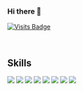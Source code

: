### Hi there 👋
[![Visits Badge](https://img.shields.io/badge/visit-website-brightgreen)](https://ara-systems.net)


<br>

## Skills

![](https://img.shields.io/badge/-ReactJs-61DAFB?logo=react&logoColor=white)
![](https://img.shields.io/badge/-JavaScript-informational?style=flat&logo=JavaScript&logoColor=white&color=F7DF1E)
![](https://img.shields.io/badge/-TypeScript-informational?style=flat&logo=TypeScript&logoColor=white&color=3178C6)
![](https://img.shields.io/badge/Code-Java-informational?style=flat&logo=Java&logoColor=white&color=4AB197)
![](https://img.shields.io/badge/-CSharp-informational?style=flat&logo=c-sharp&logoColor=white&color=239120)
![](https://img.shields.io/badge/-.NET-informational?style=flat&logo=.net&logoColor=white&color=512BD4)
![](https://img.shields.io/badge/-CSS-informational?style=flat&logo=css3&logoColor=white&color=1572B6)
![](https://img.shields.io/badge/-HTML-informational?style=flat&logo=html5&logoColor=white&color=E34F26)

